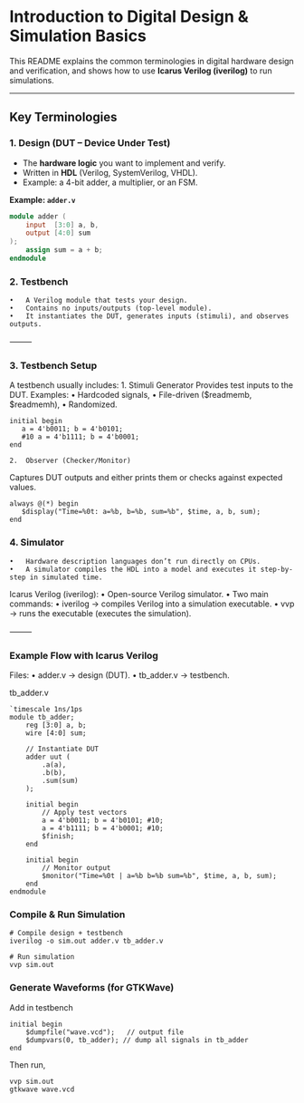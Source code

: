 # Introduction to Digital Design & Simulation Basics

This README explains the common terminologies in digital hardware design and verification, and shows how to use **Icarus Verilog (iverilog)** to run simulations.

---

## Key Terminologies

### 1. **Design (DUT – Device Under Test)**
- The **hardware logic** you want to implement and verify.
- Written in **HDL** (Verilog, SystemVerilog, VHDL).
- Example: a 4-bit adder, a multiplier, or an FSM.

**Example: `adder.v`**
```verilog
module adder (
    input  [3:0] a, b,
    output [4:0] sum
);
    assign sum = a + b;
endmodule

```
### 2. **Testbench**
	•	A Verilog module that tests your design.
	•	Contains no inputs/outputs (top-level module).
	•	It instantiates the DUT, generates inputs (stimuli), and observes outputs.

⸻

### 3. **Testbench Setup**

A testbench usually includes:
	1.	Stimuli Generator
Provides test inputs to the DUT. Examples:
	•	Hardcoded signals,
	•	File-driven ($readmemb, $readmemh),
	•	Randomized.

```
initial begin
   a = 4'b0011; b = 4'b0101;
   #10 a = 4'b1111; b = 4'b0001;
end

```
	2.	Observer (Checker/Monitor)
Captures DUT outputs and either prints them or checks against expected values.

```
always @(*) begin
   $display("Time=%0t: a=%b, b=%b, sum=%b", $time, a, b, sum);
end
```
### 4. **Simulator**
	•	Hardware description languages don’t run directly on CPUs.
	•	A simulator compiles the HDL into a model and executes it step-by-step in simulated time.

Icarus Verilog (iverilog):
	•	Open-source Verilog simulator.
	•	Two main commands:
	•	iverilog → compiles Verilog into a simulation executable.
	•	vvp → runs the executable (executes the simulation).

⸻

### Example Flow with Icarus Verilog

Files:
	•	adder.v → design (DUT).
	•	tb_adder.v → testbench.

tb_adder.v

```
`timescale 1ns/1ps
module tb_adder;
    reg [3:0] a, b;
    wire [4:0] sum;

    // Instantiate DUT
    adder uut (
        .a(a),
        .b(b),
        .sum(sum)
    );

    initial begin
        // Apply test vectors
        a = 4'b0011; b = 4'b0101; #10;
        a = 4'b1111; b = 4'b0001; #10;
        $finish;
    end

    initial begin
        // Monitor output
        $monitor("Time=%0t | a=%b b=%b sum=%b", $time, a, b, sum);
    end
endmodule

```

### Compile & Run Simulation

```
# Compile design + testbench
iverilog -o sim.out adder.v tb_adder.v

# Run simulation
vvp sim.out

```
### Generate Waveforms (for GTKWave)

Add in testbench

```
initial begin
    $dumpfile("wave.vcd");   // output file
    $dumpvars(0, tb_adder); // dump all signals in tb_adder
end

```
Then run,

```
vvp sim.out
gtkwave wave.vcd

```




